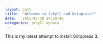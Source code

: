 ```yaml
---
layout: post
title:  "Welcome to Jekyll and Octopress!"
date:   2015-06-30 14:18:06
categories: jekyll update
---
```


This is my latest attempt to install Octopress 3.
